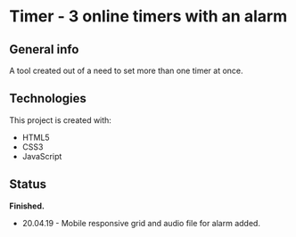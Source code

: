# Timer - 3 online timers with an alarm

## General info

A tool created out of a need to set more than one timer at once.

## Technologies
This project is created with:
* HTML5
* CSS3
* JavaScript

## Status
**Finished.**
* 20.04.19 - Mobile responsive grid and audio file for alarm added.
